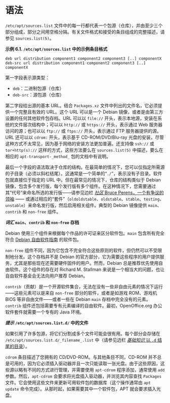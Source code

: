 # 语法

`/etc/apt/sources.list` 文件中的每一行都代表一个包源（仓库），并由至少三个部分组成，部分之间用空格分隔。有关文件格式和接受的条目组成的完整描述，请参见 `sources.list(5)`。

**示例 6.1. `/etc/apt/sources.list` 中的示例条目格式**

```
deb url distribution component1 component2 component3 [..] componentX
deb-src url distribution component1 component2 component3 [..] componentX
```

第一字段表示源类型：

- `deb`：二进制包源（仓库）
- `deb-src`：源包源（仓库）

第二字段给出源的基本 URL。结合 `Packages.xz` 文件中列出的文件名，它必须提供一个完整且有效的 URL。这个 URL 可以是一个 Debian 镜像，或者是由第三方设置的任何其他软件包存档。URL 可以以 `file://` 开头，表示本地源，安装在系统的文件层次结构中；可以以 `http://` 或 `https://` 开头，表示通过 Web 服务器访问的源；也可以以 `ftp://` 或 `ftps://` 开头，表示通过 FTP 服务器提供的源。URL 还可以以 `cdrom:` 开头，表示基于 CD-ROM/DVD/Blu-ray 光盘的安装，尽管这种方式不太常见，因为基于网络的安装方法更加普遍。还支持像 `ssh://` 或 `tor+http(s)://` 这样的方式，这些方法要么在 `sources.list(5)` 中描述，要么在相应的 `apt-transport-_method_` 包的文档中有说明。

最后一个字段的语法取决于仓库的结构。在最简单的情况下，您可以仅指定所需源的子目录（必须以斜杠结尾）。这通常是一个简单的“`./`”，表示没有子目录。软件包就直接位于指定的 URL 中。但在最常见的情况下，仓库的结构类似于 Debian 镜像，包含多个发行版，每个发行版有多个组件。在这种情况下，您需要通过其“代号”来命名所选的发行版——请参见边栏 [_社区_ Bruce Perens，一个有争议的领袖](https://www.debian.org/doc/manuals/debian-handbook/apt.en.htmlsect.foundation-documents.en.html#sidebar.bruce-perens) —— 或通过相应的“套件”（`oldoldstable`、`oldstable`、`stable`、`testing`、`unstable`）来命名发行版，然后启用相关组件。典型的 Debian 镜像提供 `main`、`contrib` 和 `non-free` 组件。

**_词汇_ `main`、`contrib` 和 `non-free` 存档**

Debian 使用三个组件来根据每个作品的许可证来区分软件包。`main` 包含所有完全符合 [Debian 自由软件指南](https://www.debian.org/doc/manuals/debian-handbook/apt.en.htmlsect.foundation-documents.en.html#sect.dfsg) 的软件包。

`non-free` 组件不同，因为它包含不完全符合这些原则的软件，但仍然可以不受限制地分发。这个存档并不是 Debian 的官方部分，它为需要这些程序的用户提供服务，尤其是那些现在还需要硬件固件的用户。然而，Debian 总是推荐优先使用自由软件。这个组件的存在对 Richard M. Stallman 来说是一个相当大的问题，也让自由软件基金会无法向用户推荐 Debian。

`contrib`（贡献）是一个开源软件集合，无法在没有一些非自由元素的情况下运行——这些元素可以是来自 `non-free` 部分的软件，或者是如游戏 ROM、游戏机 BIOS 等非自由文件——或者一些在 Debian `main` 存档中完全没有的元素。`contrib` 组件还包括需要专有元素编译的自由软件。最初，OpenOffice.org 办公软件套件就需要一个专有的 Java 环境。

**_提示_ `/etc/apt/sources.list.d/` 中的文件**

如果引用了许多包源，将它们分割成多个文件可能会很有用。每个部分会存储在 `/etc/apt/sources.list.d/_filename_.list` 中（请参见边栏 [_基础知识_ 以 `.d` 结尾的目录](https://www.debian.org/doc/manuals/debian-handbook/apt.en.htmlsect.apt-get.en.html#sidebar.directory.d)）。

`cdrom` 条目描述了您拥有的 CD/DVD-ROM。与其他条目不同，CD-ROM 并不总是可用的，因为它必须插入驱动器并且一次只能读取一张光盘。由于这些原因，这些源以略有不同的方式进行管理，并需要使用 `apt-cdrom` 程序添加，通常使用 `add` 参数。然后，`apt-cdrom` 会要求将光盘插入驱动器，并浏览其内容查找 `Packages` 文件。它会使用这些文件来更新可用软件包的数据库（这个操作通常由 `apt update` 命令完成）。从那时起，如果需要其中一个软件包，APT 就会要求插入光盘。